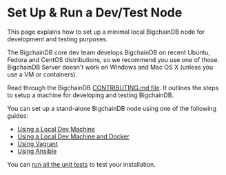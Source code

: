 # Set Up & Run a Dev/Test Node

This page explains how to set up a minimal local BigchainDB node for development and testing purposes.

The BigchainDB core dev team develops BigchainDB on recent Ubuntu, Fedora and CentOS distributions, so we recommend you use one of those. BigchainDB Server doesn't work on Windows and Mac OS X (unless you use a VM or containers).

Read through the BigchainDB [CONTRIBUTING.md file](https://github.com/bigchaindb/bigchaindb/blob/master/CONTRIBUTING.md). It outlines the steps to setup a machine for developing and testing BigchainDB.

You can set up a stand-alone BigchainDB node using one of the following guides:

- [Using a Local Dev Machine](setup-bdb-host.html)
- [Using a Local Dev Machine and Docker](setup-bdb-docker.html)
- [Using Vagrant](../appendices/run-with-vagrant.html)
- [Using Ansible](../appendices/run-with-ansible.html)

You can [run all the unit tests](running-all-tests.html) to test your installation.
